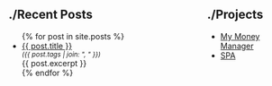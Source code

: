 <div style="display: flex">
  <div style="flex: 1 1 70%">
    <h2>./Recent Posts</h2>
    <ul>
      {% for post in site.posts %}
        <li>
          <a href="{{ post.url }}">{{ post.title }}</a>
          <small style="display: block; font-style: italic">
            ({{ post.tags | join: ", " }})
          </small>
          <div style="margin-right: 50px; text-align: justify">{{ post.excerpt }}</div>
        </li>
      {% endfor %}
    </ul>
  </div>
  <div style="flex: 1 1 30%">
    <h2>./Projects</h2>
    <ul>
      <li><a href="#">My Money Manager</a></li>
      <li><a href="#">SPA</a></li>
    </ul>
  </div>
</div>
